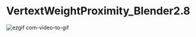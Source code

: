 # VertextWeightProximity_Blender2.8
![ezgif com-video-to-gif](https://user-images.githubusercontent.com/44266051/49854594-d455e480-fe14-11e8-9ee7-092294cc3e30.gif)
